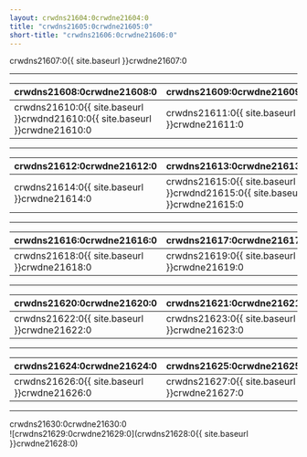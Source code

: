 ```yaml
---
layout: crwdns21604:0crwdne21604:0
title: "crwdns21605:0crwdne21605:0"
short-title: "crwdns21606:0crwdne21606:0"
---
```

crwdns21607:0{{ site.baseurl }}crwdne21607:0

<hr />

| crwdns21608:0crwdne21608:0                                                                           | crwdns21609:0crwdne21609:0                   |
| ---------------------------------------------------------------------------------------------------- | -------------------------------------------- |
| crwdns21610:0{{ site.baseurl }}crwdnd21610:0{{ site.baseurl }}crwdne21610:0 &nbsp;&nbsp;&nbsp;&nbsp; | crwdns21611:0{{ site.baseurl }}crwdne21611:0 |

<hr />

| crwdns21612:0crwdne21612:0                                            | crwdns21613:0crwdne21613:0                                                  |
| --------------------------------------------------------------------- | --------------------------------------------------------------------------- |
| crwdns21614:0{{ site.baseurl }}crwdne21614:0 &nbsp;&nbsp;&nbsp;&nbsp; | crwdns21615:0{{ site.baseurl }}crwdnd21615:0{{ site.baseurl }}crwdne21615:0 |

<hr />

| crwdns21616:0crwdne21616:0                                           | crwdns21617:0crwdne21617:0                   |
| -------------------------------------------------------------------- | -------------------------------------------- |
| crwdns21618:0{{ site.baseurl }}crwdne21618:0&nbsp;&nbsp;&nbsp;&nbsp; | crwdns21619:0{{ site.baseurl }}crwdne21619:0 |

<hr />

| crwdns21620:0crwdne21620:0                                           | crwdns21621:0crwdne21621:0                   |
| -------------------------------------------------------------------- | -------------------------------------------- |
| crwdns21622:0{{ site.baseurl }}crwdne21622:0&nbsp;&nbsp;&nbsp;&nbsp; | crwdns21623:0{{ site.baseurl }}crwdne21623:0 |

<hr />

| crwdns21624:0crwdne21624:0                                           | crwdns21625:0crwdne21625:0                   |
| -------------------------------------------------------------------- | -------------------------------------------- |
| crwdns21626:0{{ site.baseurl }}crwdne21626:0&nbsp;&nbsp;&nbsp;&nbsp; | crwdns21627:0{{ site.baseurl }}crwdne21627:0 |

<hr />

crwdns21630:0crwdne21630:0<br /> ![crwdns21629:0crwdne21629:0](crwdns21628:0{{ site.baseurl }}crwdne21628:0)